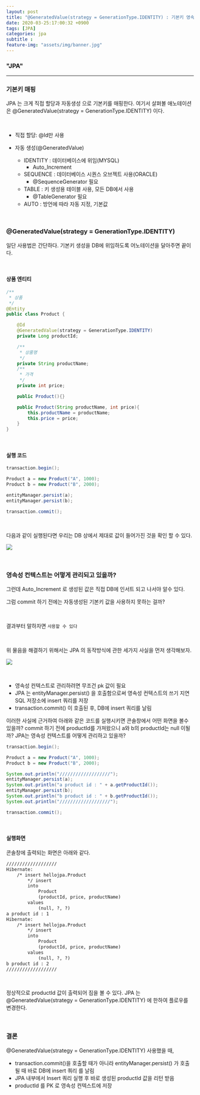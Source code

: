 ```yaml
---
layout: post
title: "@GeneratedValue(strategy = GenerationType.IDENTITY) : 기본키 영속성 관리"
date: 2020-03-25:17:00:32 +0900
tags: [JPA]
categories: jpa
subtitle : 
feature-img: "assets/img/banner.jpg"
---
```


### "JPA"
---

### 기본키 매핑

JPA 는 크게 직접 할당과 자동생성 으로 기본키를 매핑한다. 여기서 살펴볼 애노테이션은 @GeneratedValue(strategy = GenerationType.IDENTITY) 이다.

<br>

- 직접 할당: @Id만 사용

- 자동 생성(@GeneratedValue)
  - IDENTITY : 데이터베이스에 위임(MYSQL)
      - Auto_Increment 
  - SEQUENCE : 데이터베이스 시퀀스 오브젝트 사용(ORACLE)
    - @SequenceGenerator 필요
  
  <!-- more -->
  
  - TABLE : 키 생성용 테이블 사용, 모든 DB에서 사용
      - @TableGenerator 필요
  - AUTO : 방언에 따라 자동 지정, 기본값

<br>

### @GeneratedValue(strategy = GenerationType.IDENTITY) 

일단 사용법은 간단하다. 기본키 생성을 DB에 위임하도록 어노테이션을 달아주면 끝이다.

<br>

#### 상품 엔티티

```java
/**
 * 상품 
 */
@Entity
public class Product {

    @Id
    @GeneratedValue(strategy = GenerationType.IDENTITY)
    private Long productId;

    /**
     * 상품명
     */
    private String productName;
    /**
     * 가격
     */
    private int price;

    public Product(){}

    public Product(String productName, int price){
        this.productName = productName;
        this.price = price;
    }
}
```

<br>

#### 실행 코드

```java
transaction.begin();

Product a = new Product("A", 1000);
Product b = new Product("B", 2000);

entityManager.persist(a);
entityManager.persist(b);

transaction.commit();
```

<br>

다음과 같이 실행된다면 우리는 DB 상에서 제대로 값이 들어가진 것을 확인 할 수 있다. 

![](1.png)

<br>

### 영속성 컨텍스트는 어떻게 관리되고 있을까?

그런데 Auto_Increment 로 생성된 값은 직접 DB에 인서트 되고 나서야 알수 있다. 

그럼 commit 하기 전에는 자동생성된 기본키 값을 사용하지 못하는 걸까?

<br>

결과부터 말하자면 `사용할 수 있다`

<br>

위 물음을 해결하기 위해서는 JPA 의 동작방식에 관한 세가지 사실을 먼저 생각해보자.

![](2.png)

<br>

- 영속성 컨텍스트로 관리하려면 무조건 pk 값이 필요
- JPA 는 entityManager.persist() 을 호출함으로써 영속성 컨텍스트의 쓰기 지연 SQL 저장소에 insert 쿼리를 저장
- transaction.commit() 이 호출된 후, DB에 insert 쿼리를 날림

이러한 사실에 근거하여 아래와 같은 코드를 실행시키면 콘솔창에서 어떤 화면을 볼수 있을까? commit 하기 전에 productId를 가져왔으니 a와 b의 productId는 null 이될까? JPA는 영속성 컨텍스트를 어떻게 관리하고 있을까?

```java
transaction.begin();

Product a = new Product("A", 1000);
Product b = new Product("B", 2000);

System.out.println("///////////////////");
entityManager.persist(a);
System.out.println("a product id : " + a.getProductId());
entityManager.persist(b);
System.out.println("b product id : " + b.getProductId());
System.out.println("///////////////////");

transaction.commit();
```

<br>

#### 실행화면

콘솔창에 출력되는 화면은 아래와 같다. 

```xml
///////////////////
Hibernate: 
    /* insert hellojpa.Product
        */ insert 
        into
            Product
            (productId, price, productName) 
        values
            (null, ?, ?)
a product id : 1
Hibernate: 
    /* insert hellojpa.Product
        */ insert 
        into
            Product
            (productId, price, productName) 
        values
            (null, ?, ?)
b product id : 2
///////////////////
```

<br>

정상적으로 productId 값이 출력되어 짐을 볼 수 있다. JPA 는 @GeneratedValue(strategy = GenerationType.IDENTITY) 에 한하여 플로우를 변경한다. 

<br>

### 결론

@GeneratedValue(strategy = GenerationType.IDENTITY) 사용했을 때,

- transaction.commit()을 호출할 때가 아니라 entityManager.persist() 가 호출될 때 바로 DB에 insert 쿼리 를 날림
- JPA 내부에서 Insert 쿼리 실행 후 바로 생성된 productId 값을 리턴 받음
- productId 를 PK 로 영속성 컨텍스트에 저장 

<br>

